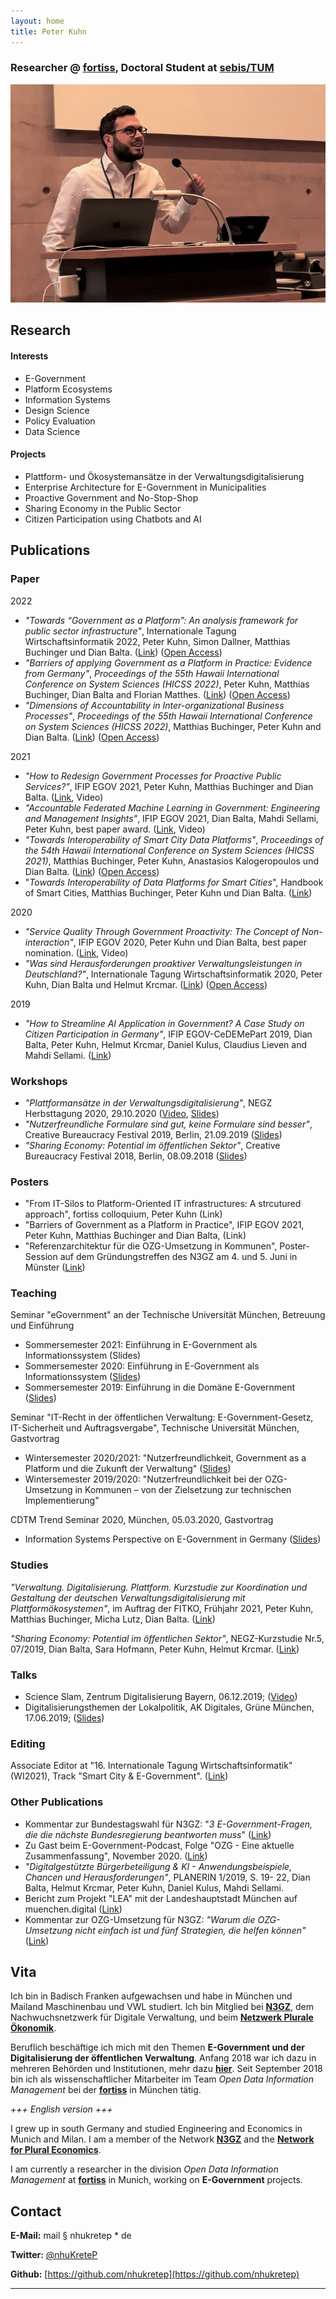 ```yaml
---
layout: home
title: Peter Kuhn
---
```


### Researcher @ [fortiss](https://fortiss.org), Doctoral Student at [sebis/TUM](https://wwwmatthes.in.tum.de/) 

![profilpic](.\profilepic.jpg)

## Research

#### Interests

* E-Government
* Platform Ecosystems
* Information Systems
* Design Science
* Policy Evaluation 
* Data Science

#### Projects

* Plattform- und Ökosystemansätze in der Verwaltungsdigitalisierung
* Enterprise Architecture for E-Government in Municipalities
* Proactive Government and No-Stop-Shop
* Sharing Economy in the Public Sector
* Citizen Participation using Chatbots and AI

## Publications

### Paper

2022

* *"Towards “Government as a Platform”: An analysis framework for public sector infrastructure"*, Internationale Tagung Wirtschaftsinformatik 2022, Peter Kuhn, Simon Dallner, Matthias Buchinger und Dian Balta. ([Link](https://aisel.aisnet.org/wi2022/e_government/e_government/4)) ([Open Access](https://aisel.aisnet.org/cgi/viewcontent.cgi?article=1078&context=wi2022))
* *"Barriers of applying Government as a Platform in Practice:  Evidence from Germany"*, *Proceedings of the 55th Hawaii International Conference on System Sciences (HICSS 2022)*, Peter Kuhn, Matthias Buchinger, Dian Balta and Florian Matthes. ([Link](https://scholarspace.manoa.hawaii.edu/handle/10125/79661)) ([Open Access](https://scholarspace.manoa.hawaii.edu/bitstream/10125/79661/0261.pdf))
* *"Dimensions of Accountability in Inter-organizational Business Processes"*, *Proceedings of the 55th Hawaii International Conference on System Sciences (HICSS 2022)*, Matthias Buchinger, Peter Kuhn and Dian Balta. ([Link](https://scholarspace.manoa.hawaii.edu/handle/10125/79382)) ([Open Access](https://scholarspace.manoa.hawaii.edu/bitstream/10125/79382/0043.pdf))

2021

* *"How to Redesign Government Processes for Proactive Public Services?"*, IFIP EGOV 2021, Peter Kuhn, Matthias Buchinger and Dian Balta. ([Link](http://dx.doi.org/10.1007/978-3-030-84789-0_3), Video)
* *"Accountable Federated Machine Learning in Government: Engineering and Management Insights"*, IFIP EGOV 2021, Dian Balta, Mahdi Sellami, Peter Kuhn, best paper award. ([Link](http://dx.doi.org/10.1007/978-3-030-82824-0_10), Video)
* *"Towards Interoperability of Smart City Data Platforms"*, *Proceedings of the 54th Hawaii International Conference on System Sciences (HICSS 2021)*, Matthias Buchinger, Peter Kuhn, Anastasios Kalogeropoulos und Dian Balta. ([Link](https://scholarspace.manoa.hawaii.edu/handle/10125/70914)) ([Open Access](https://scholarspace.manoa.hawaii.edu/bitstream/10125/70914/0241.pdf))
* "*Towards Interoperability of Data Platforms for Smart Cities*", Handbook of Smart Cities, Matthias Buchinger, Peter Kuhn und Dian Balta. ([Link](https://link.springer.com/referenceworkentry/10.1007/978-3-030-15145-4_70-1))

2020

* *"Service Quality Through Government Proactivity: The Concept of Non-interaction"*, IFIP EGOV 2020, Peter Kuhn und Dian Balta, best paper nomination. ([Link](http://dx.doi.org/10.1007/978-3-030-57599-1_7), Video)
* *"Was sind Herausforderungen proaktiver Verwaltungsleistungen in Deutschland?"*, Internationale Tagung Wirtschaftsinformatik 2020, Peter Kuhn, Dian Balta und Helmut Krcmar. ([Link](https://library.gito.de/2021/07/wi2020-zentrale-tracks-40/)) ([Open Access](https://library.gito.de/wp-content/uploads/2021/08/E4_Paper_WI-2020_final_rev_final_cameraready.pdf))

2019

* *"How to Streamline AI Application in Government? A Case Study on Citizen Participation in Germany"*, IFIP EGOV-CeDEMePart 2019, Dian Balta, Peter Kuhn, Helmut Krcmar, Daniel Kulus, Claudius Lieven and Mahdi Sellami. ([Link](https://doi.org/10.1007/978-3-030-27325-5_18))

### Workshops

* *"Plattformansätze in der Verwaltungsdigitalisierung"*, NEGZ Herbsttagung 2020, 29.10.2020 ([Video](https://www.youtube.com/watch?v=RzcXcdU06dE), [Slides](https://speakerdeck.com/nhukretep/einfuhrung-zu-plattformansatzen-in-der-verwaltungsdigitalisierung))
* *"Nutzerfreundliche Formulare sind gut, keine Formulare sind besser"*, Creative Bureaucracy Festival 2019, Berlin, 21.09.2019 ([Slides](https://speakerdeck.com/nhukretep/nutzerfreundliche-formulare-sind-gut-keine-formulare-sind-besser))
* *"Sharing Economy: Potential im öffentlichen Sektor"*, Creative Bureaucracy Festival 2018, Berlin, 08.09.2018 ([Slides](https://www.slideshare.net/PeterKuhn22/sharing-economy-potential-im-ffentlichen-sektor))

### Posters

* "From IT-Silos to Platform-Oriented IT infrastructures: A strcutured approach", fortiss colloquium, Peter Kuhn (Link)
* "Barriers of Government as a Platform in Practice", IFIP EGOV 2021, Peter Kuhn, Matthias Buchinger and Dian Balta, (Link)
* "Referenzarchitektur für die OZG-Umsetzung in Kommunen", Poster-Session auf dem Gründungstreffen des N3GZ am 4. und 5. Juni in Münster ([Link](https://n3gz.org/2019/09/05/poster-referenzarchitektur-fuer-die-ozg-umsetzung-in-kommunen/))

### Teaching

Seminar "eGovernment" an der Technische Universität München, Betreuung und Einführung

* Sommersemester 2021: Einführung in E-Government als Informationssystem (Slides)
* Sommersemester 2020: Einführung in E-Government als Informationssystem ([Slides](https://speakerdeck.com/nhukretep/einfuhrung-e-government-als-informationssystem))
* Sommersemester 2019: Einführung in die Domäne E-Government ([Slides](https://speakerdeck.com/nhukretep/einfuhrung-e-government))

Seminar "IT-Recht in der öffentlichen Verwaltung: E-Government-Gesetz, IT-Sicherheit und Auftragsvergabe", Technische Universität München, Gastvortrag 

* Wintersemester 2020/2021: "Nutzerfreundlichkeit, Government as a Platform und die Zukunft der Verwaltung" ([Slides](https://speakerdeck.com/nhukretep/nutzerfreundlichkeit-government-as-a-platform-und-die-zukunft-der-verwaltung))
* Wintersemester 2019/2020: "Nutzerfreundlichkeit bei der OZG-Umsetzung in Kommunen – von der Zielsetzung zur technischen Implementierung"

CDTM Trend Seminar 2020, München, 05.03.2020, Gastvortrag

* Information Systems Perspective on E-Government in Germany ([Slides](https://speakerdeck.com/nhukretep/information-systems-perspective-on-e-government-in-germany))

### Studies

*"Verwaltung. Digitalisierung. Plattform. Kurzstudie zur Koordination und Gestaltung der deutschen Verwaltungsdigitalisierung mit Plattformökosystemen"*, im Auftrag der FITKO, Frühjahr 2021, Peter Kuhn, Matthias Buchinger, Micha Lutz, Dian Balta. ([Link](https://www.fortiss.org/fileadmin/user_upload/05_Veroeffentlichungen/Informationsmaterialien/Studie_fortiss_FITKO_VerwaltungDigitalisierungPlattform_web.pdf))

*"Sharing Economy: Potential im öffentlichen Sektor"*, NEGZ-Kurzstudie Nr.5, 07/2019, Dian Balta, Sara Hofmann, Peter Kuhn, Helmut Krcmar. ([Link](https://negz.org/projekte-publikationen/))

### Talks

* Science Slam, Zentrum Digitalisierung Bayern, 06.12.2019; ([Video](https://www.youtube.com/watch?v=eG5EuuUYZFQ))
* Digitalisierungsthemen der Lokalpolitik, AK Digitales, Grüne München, 17.06.2019; ([Slides](https://speakerdeck.com/nhukretep/digitalisierungsthemen-der-lokalpolitik))

### Editing

Associate Editor at "16. Internationale Tagung Wirtschaftsinformatik" (WI2021), Track "Smart City & E-Government". ([Link](https://wi2021.de/smart-city-e-government-2/))

### Other Publications

* Kommentar zur Bundestagswahl für N3GZ: "*3 E-Government-Fragen, die die nächste Bundesregierung beantworten muss*" ([Link](https://n3gz.org/2021/07/13/3-e-government-fragen-die-die-naechste-bundesregierung-beantworten-muss/))
* Zu Gast beim E-Government-Podcast, Folge "OZG - Eine aktuelle Zusammenfassung", November 2020. ([Link](https://egovernment-podcast.com/egov067-ozg-eine-aktuelle-zusammenfassung/))
* *"Digitalgestützte Bürgerbeteiligung & KI - Anwendungsbeispiele, Chancen und Herausforderungen"*, PLANERIN 1/2019, S. 19- 22, Dian Balta, Helmut Krcmar, Peter Kuhn, Daniel Kulus, Mahdi Sellami.
* Bericht zum Projekt "LEA" mit der Landeshauptstadt München auf muenchen.digital ([Link](https://muenchen.digital/blog/begleitforschung-e-government/))
* Kommentar zur OZG-Umsetzung für N3GZ: *"Warum die OZG-Umsetzung nicht einfach ist und fünf Strategien, die helfen können"* ([Link](https://n3gz.org/2020/08/21/warum-die-ozg-umsetzung-nicht-einfach-ist-und-fuenf-strategien-die-helfen-koennen/))

## Vita

Ich bin in Badisch Franken aufgewachsen und habe in München und Mailand Maschinenbau und VWL studiert. Ich bin Mitglied bei **[N3GZ](https://n3gz.org/)**, dem Nachwuchsnetzwerk für Digitale Verwaltung, und beim **[Netzwerk Plurale Ökonomik](https://www.plurale-oekonomik.de/netzwerk-plurale-oekonomik/)**.

Beruflich beschäftige ich mich mit den Themen **E-Government und der Digitalisierung der öffentlichen Verwaltung**. Anfang 2018 war ich dazu in mehreren Behörden und Institutionen, mehr dazu [**hier**](https://nhukretep.github.io/eGov-blog/). Seit September 2018 bin ich als wissenschaftlicher Mitarbeiter im Team *Open Data Information Management* bei der [**fortiss**](https://www.fortiss.org) in München tätig.

*+++ English version +++*

I grew up in south Germany and studied Engineering and Economics in Munich and Milan. I am a member of the Network **[N3GZ](https://n3gz.org/)** and the [**Network for Plural Economics**](https://www.exploring-economics.org/en/).

I am currently a researcher in the division *Open Data Information Management* at [**fortiss**](https://www.fortiss.org/en/home/) in Munich, working on **E-Government** projects.

## Contact

**E-Mail:** mail § nhukretep * de

**Twitter:** [@nhuKreteP](https://twitter.com/nhukretep)

**Github:** [https://github.com/nhukretep](https://github.com/nhukretep)

---
